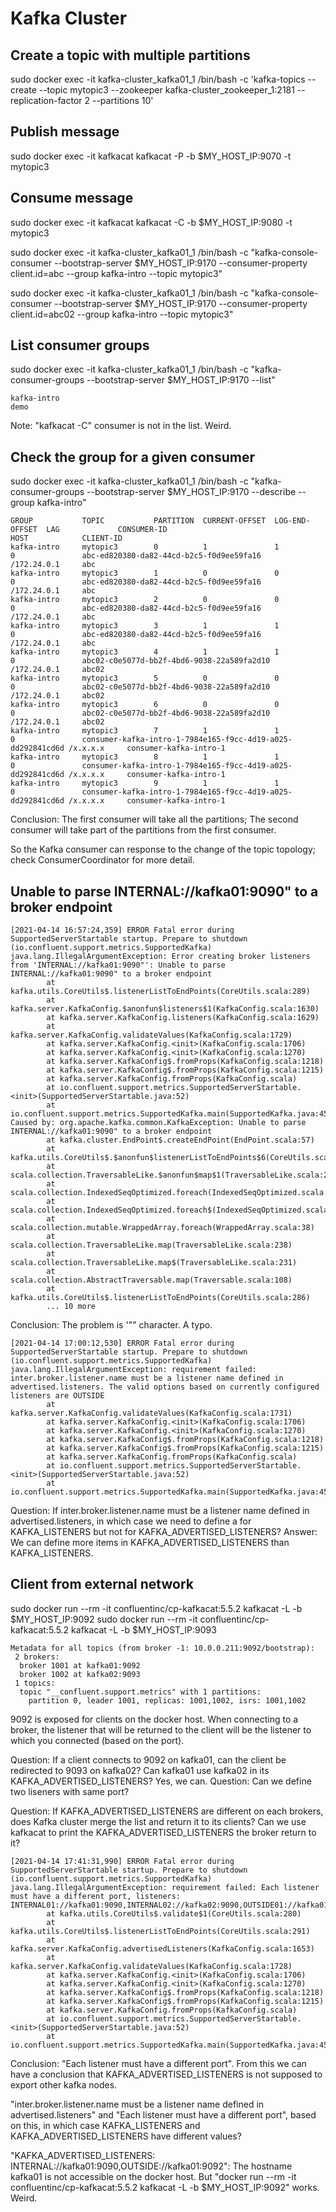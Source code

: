 # Kafka Cluster

## Create a topic with multiple partitions

sudo docker exec -it kafka-cluster_kafka01_1 /bin/bash -c 'kafka-topics --create --topic mytopic3 --zookeeper kafka-cluster_zookeeper_1:2181 --replication-factor 2 --partitions 10'

## Publish message

sudo docker exec -it kafkacat kafkacat -P -b $MY_HOST_IP:9070 -t mytopic3

## Consume message

sudo docker exec -it kafkacat kafkacat -C -b $MY_HOST_IP:9080 -t mytopic3

sudo docker exec -it kafka-cluster_kafka01_1 /bin/bash -c "kafka-console-consumer --bootstrap-server $MY_HOST_IP:9170 --consumer-property client.id=abc --group kafka-intro --topic mytopic3"

sudo docker exec -it kafka-cluster_kafka01_1 /bin/bash -c "kafka-console-consumer --bootstrap-server $MY_HOST_IP:9170 --consumer-property client.id=abc02 --group kafka-intro --topic mytopic3"


## List consumer groups

sudo docker exec -it kafka-cluster_kafka01_1 /bin/bash -c "kafka-consumer-groups --bootstrap-server $MY_HOST_IP:9170 --list"

```
kafka-intro
demo
```

Note: "kafkacat -C" consumer is not in the list. Weird.


## Check the group for a given consumer

sudo docker exec -it kafka-cluster_kafka01_1 /bin/bash -c "kafka-consumer-groups --bootstrap-server $MY_HOST_IP:9170  --describe --group kafka-intro"

```
GROUP           TOPIC           PARTITION  CURRENT-OFFSET  LOG-END-OFFSET  LAG             CONSUMER-ID                                                 HOST            CLIENT-ID
kafka-intro     mytopic3        0          1               1               0               abc-ed820380-da82-44cd-b2c5-f0d9ee59fa16                    /172.24.0.1     abc
kafka-intro     mytopic3        1          0               0               0               abc-ed820380-da82-44cd-b2c5-f0d9ee59fa16                    /172.24.0.1     abc
kafka-intro     mytopic3        2          0               0               0               abc-ed820380-da82-44cd-b2c5-f0d9ee59fa16                    /172.24.0.1     abc
kafka-intro     mytopic3        3          1               1               0               abc-ed820380-da82-44cd-b2c5-f0d9ee59fa16                    /172.24.0.1     abc
kafka-intro     mytopic3        4          1               1               0               abc02-c0e5077d-bb2f-4bd6-9038-22a589fa2d10                  /172.24.0.1     abc02
kafka-intro     mytopic3        5          0               0               0               abc02-c0e5077d-bb2f-4bd6-9038-22a589fa2d10                  /172.24.0.1     abc02
kafka-intro     mytopic3        6          0               0               0               abc02-c0e5077d-bb2f-4bd6-9038-22a589fa2d10                  /172.24.0.1     abc02
kafka-intro     mytopic3        7          1               1               0               consumer-kafka-intro-1-7984e165-f9cc-4d19-a025-dd292841cd6d /x.x.x.x     consumer-kafka-intro-1
kafka-intro     mytopic3        8          1               1               0               consumer-kafka-intro-1-7984e165-f9cc-4d19-a025-dd292841cd6d /x.x.x.x     consumer-kafka-intro-1
kafka-intro     mytopic3        9          1               1               0               consumer-kafka-intro-1-7984e165-f9cc-4d19-a025-dd292841cd6d /x.x.x.x     consumer-kafka-intro-1
```

Conclusion: The first consumer will take all the partitions; The second consumer will take part of the partitions from the first consumer.

So the Kafka consumer can response to the change of the topic topology; check ConsumerCoordinator for more detail.

## Unable to parse INTERNAL://kafka01:9090" to a broker endpoint

```
[2021-04-14 16:57:24,359] ERROR Fatal error during SupportedServerStartable startup. Prepare to shutdown (io.confluent.support.metrics.SupportedKafka)
java.lang.IllegalArgumentException: Error creating broker listeners from 'INTERNAL://kafka01:9090"': Unable to parse INTERNAL://kafka01:9090" to a broker endpoint
        at kafka.utils.CoreUtils$.listenerListToEndPoints(CoreUtils.scala:289)
        at kafka.server.KafkaConfig.$anonfun$listeners$1(KafkaConfig.scala:1630)
        at kafka.server.KafkaConfig.listeners(KafkaConfig.scala:1629)
        at kafka.server.KafkaConfig.validateValues(KafkaConfig.scala:1729)
        at kafka.server.KafkaConfig.<init>(KafkaConfig.scala:1706)
        at kafka.server.KafkaConfig.<init>(KafkaConfig.scala:1270)
        at kafka.server.KafkaConfig$.fromProps(KafkaConfig.scala:1218)
        at kafka.server.KafkaConfig$.fromProps(KafkaConfig.scala:1215)
        at kafka.server.KafkaConfig.fromProps(KafkaConfig.scala)
        at io.confluent.support.metrics.SupportedServerStartable.<init>(SupportedServerStartable.java:52)
        at io.confluent.support.metrics.SupportedKafka.main(SupportedKafka.java:45)
Caused by: org.apache.kafka.common.KafkaException: Unable to parse INTERNAL://kafka01:9090" to a broker endpoint
        at kafka.cluster.EndPoint$.createEndPoint(EndPoint.scala:57)
        at kafka.utils.CoreUtils$.$anonfun$listenerListToEndPoints$6(CoreUtils.scala:286)
        at scala.collection.TraversableLike.$anonfun$map$1(TraversableLike.scala:238)
        at scala.collection.IndexedSeqOptimized.foreach(IndexedSeqOptimized.scala:36)
        at scala.collection.IndexedSeqOptimized.foreach$(IndexedSeqOptimized.scala:33)
        at scala.collection.mutable.WrappedArray.foreach(WrappedArray.scala:38)
        at scala.collection.TraversableLike.map(TraversableLike.scala:238)
        at scala.collection.TraversableLike.map$(TraversableLike.scala:231)
        at scala.collection.AbstractTraversable.map(Traversable.scala:108)
        at kafka.utils.CoreUtils$.listenerListToEndPoints(CoreUtils.scala:286)
        ... 10 more
```

Conclusion: The problem is '"" character. A typo.


```
[2021-04-14 17:00:12,530] ERROR Fatal error during SupportedServerStartable startup. Prepare to shutdown (io.confluent.support.metrics.SupportedKafka)
java.lang.IllegalArgumentException: requirement failed: inter.broker.listener.name must be a listener name defined in advertised.listeners. The valid options based on currently configured listeners are OUTSIDE
        at kafka.server.KafkaConfig.validateValues(KafkaConfig.scala:1731)
        at kafka.server.KafkaConfig.<init>(KafkaConfig.scala:1706)
        at kafka.server.KafkaConfig.<init>(KafkaConfig.scala:1270)
        at kafka.server.KafkaConfig$.fromProps(KafkaConfig.scala:1218)
        at kafka.server.KafkaConfig$.fromProps(KafkaConfig.scala:1215)
        at kafka.server.KafkaConfig.fromProps(KafkaConfig.scala)
        at io.confluent.support.metrics.SupportedServerStartable.<init>(SupportedServerStartable.java:52)
        at io.confluent.support.metrics.SupportedKafka.main(SupportedKafka.java:45)
```

Question: If inter.broker.listener.name must be a listener name defined in advertised.listeners, in which case we need to define a for KAFKA_LISTENERS but not for KAFKA_ADVERTISED_LISTENERS?
Answer: We can define more items in KAFKA_ADVERTISED_LISTENERS than KAFKA_LISTENERS.

## Client from external network

sudo docker run --rm -it confluentinc/cp-kafkacat:5.5.2 kafkacat -L -b $MY_HOST_IP:9092
sudo docker run --rm -it confluentinc/cp-kafkacat:5.5.2 kafkacat -L -b $MY_HOST_IP:9093

```
Metadata for all topics (from broker -1: 10.0.0.211:9092/bootstrap):
 2 brokers:
  broker 1001 at kafka01:9092
  broker 1002 at kafka02:9093
 1 topics:
  topic "__confluent.support.metrics" with 1 partitions:
    partition 0, leader 1001, replicas: 1001,1002, isrs: 1001,1002
```


9092 is exposed for clients on the docker host.
When connecting to a broker, the listener that will be returned to the client will be the listener to which you connected (based on the port).

Question: If a client connects to 9092 on kafka01, can the client be redirected to 9093 on kafka02?
Can kafka01 use kafka02 in its KAFKA_ADVERTISED_LISTENERS?
Yes, we can.
Question: Can we define two liseners with same port?

Question: If KAFKA_ADVERTISED_LISTENERS are different on each brokers, does Kafka cluster merge the list and return it to its clients?
Can we use kafkacat to print the KAFKA_ADVERTISED_LISTENERS the broker return to it?


```
[2021-04-14 17:41:31,990] ERROR Fatal error during SupportedServerStartable startup. Prepare to shutdown (io.confluent.support.metrics.SupportedKafka)
java.lang.IllegalArgumentException: requirement failed: Each listener must have a different port, listeners: INTERNAL01://kafka01:9090,INTERNAL02://kafka02:9090,OUTSIDE01://kafka01:9092,OUTSIDE02://kafka02:9093
        at kafka.utils.CoreUtils$.validate$1(CoreUtils.scala:280)
        at kafka.utils.CoreUtils$.listenerListToEndPoints(CoreUtils.scala:291)
        at kafka.server.KafkaConfig.advertisedListeners(KafkaConfig.scala:1653)
        at kafka.server.KafkaConfig.validateValues(KafkaConfig.scala:1728)
        at kafka.server.KafkaConfig.<init>(KafkaConfig.scala:1706)
        at kafka.server.KafkaConfig.<init>(KafkaConfig.scala:1270)
        at kafka.server.KafkaConfig$.fromProps(KafkaConfig.scala:1218)
        at kafka.server.KafkaConfig$.fromProps(KafkaConfig.scala:1215)
        at kafka.server.KafkaConfig.fromProps(KafkaConfig.scala)
        at io.confluent.support.metrics.SupportedServerStartable.<init>(SupportedServerStartable.java:52)
        at io.confluent.support.metrics.SupportedKafka.main(SupportedKafka.java:45)
```

Conclusion: "Each listener must have a different port". From this we can have a conclusion that KAFKA_ADVERTISED_LISTENERS is not supposed to export other kafka nodes.

"inter.broker.listener.name must be a listener name defined in advertised.listeners" and "Each listener must have a different port", based on this, in which case KAFKA_LISTENERS and KAFKA_ADVERTISED_LISTENERS have different values?

"KAFKA_ADVERTISED_LISTENERS: INTERNAL://kafka01:9090,OUTSIDE://kafka01:9092": The hostname kafka01 is not accessible on the docker host.
But "docker run --rm -it confluentinc/cp-kafkacat:5.5.2 kafkacat -L -b $MY_HOST_IP:9092" works. Weird.
